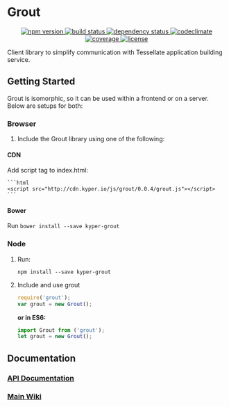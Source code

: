 # Grout
<p align="center">
  <!-- Npm Version -->
  <a href="https://npmjs.org/package/kyper-grout">
    <img src="https://img.shields.io/npm/v/kyper-grout.svg" alt="npm version">
  </a>
  <!-- Build Status -->
  <a href="https://travis-ci.org/KyperTech/grout">
    <img src="http://img.shields.io/travis/KyperTech/grout.svg" alt="build status">
  </a>
  <!-- Dependency Status -->
  <a href="https://david-dm.org/KyperTech/grout">
    <img src="https://david-dm.org/KyperTech/grout.svg" alt="dependency status">
  </a>
  <!-- Codeclimate -->
  <a href="https://codeclimate.com/github/kypertech/grout">
    <img src="https://codeclimate.com/github/KyperTech/grout/badges/gpa.svg" alt="codeclimate">
  </a>
  <!-- Coverage -->
  <a href="https://codeclimate.com/github/KyperTech/grout">
    <img src="https://codeclimate.com/github/KyperTech/grout/badges/coverage.svg" alt="coverage">
  </a>
  <!-- License -->
  <a href="https://github.com/KyperTech/grout/blob/master/LICENSE.md">
    <img src="https://img.shields.io/npm/l/kyper-grout.svg" alt="license">
  </a>
</p>

Client library to simplify communication with Tessellate application building service.

## Getting Started

Grout is isomorphic, so it can be used within a frontend or on a server. Below are setups for both:

### Browser
1. Include the Grout library using one of the following:
  #### CDN
  Add script tag to index.html:
    
    ```html
    <script src="http://cdn.kyper.io/js/grout/0.0.4/grout.js"></script>
    ```

  #### Bower
  Run `bower install --save kyper-grout`

### Node
1. Run:
    ```
    npm install --save kyper-grout
    ```
2. Include and use grout

    ```javascript
    require('grout');
    var grout = new Grout();
    ```
    **or in ES6:**
    ```javascript
    import Grout from ('grout');
    let grout = new Grout();
    ```

## Documentation
### [API Documentation](https://github.com/KyperTech/grout/wiki/API-Documentation)
### [Main Wiki](https://github.com/KyperTech/grout/wiki)
